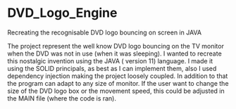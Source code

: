 # DVD_Logo_Engine
Recreating the recognisable DVD logo bouncing on screen in JAVA 

The project represent the well know DVD logo bouncing on the TV monitor when the DVD was not in use (when it was sleeping). I wanted to recreate this nostalgic invention using the JAVA ( version 11) language. I made it using the SOLID principals, as best as I can implement them, also I used dependency injection making the project loosely coupled. In addition to that the program can adapt to any size of monitor. If the user want to change the size of the DVD logo box or the movement speed, this could be adjusted in the MAIN file (where the code is ran).
